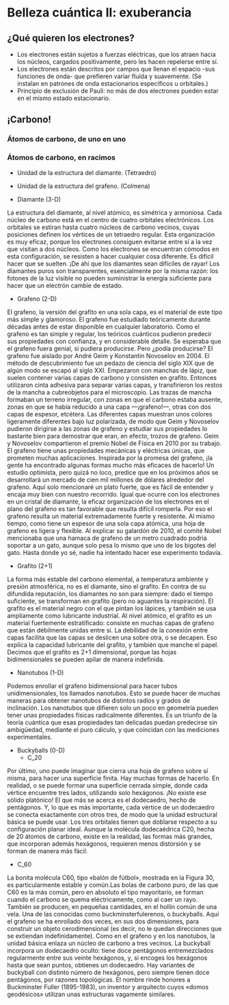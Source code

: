 # Belleza cuántica II: exuberancia

## ¿Qué quieren los electrones?
- Los electrones están sujetos a fuerzas eléctricas, que los atraen hacia los núcleos, cargados positivamente, pero les hacen repelerse entre sí.
- Los electrones están descritos por campos que llenan el espacio -sus funciones de onda- que prefieren variar fluída y suavemente.
(Se instalan en patrones de onda estacionarios específicos u orbitales.)
- Principio de exclusión de Pauli: no más de dos electrones pueden estar en el mismo estado estacionario.

## ¡Carbono!
### Átomos de carbono, de uno en uno

### Átomos de carbono, en racimos
- Unidad de la estructura del diamante. (Tetraedro)
- Unidad de la estructura del grafeno. (Colmena)

- Diamante (3-D)

La estructura del diamante, al nivel atómico, es simétrica y armoniosa. 
Cada núcleo de carbono está en el centro de cuatro orbitales electrónicos.
Los orbitales se estiran hasta cuatro núcleos de carbono vecinos, cuyas
posiciones definen los vértices de un tetraedro regular. Esta organización es
muy eficaz, porque los electrones consiguen evitarse entre sí a la vez que
visitan a dos núcleos. Como los electrones se encuentran cómodos en esta
configuración, se resisten a hacer cualquier cosa diferente. Es difícil hacer que
se suelten. ¡De ahí que los diamantes sean difíciles de rayar! Los diamantes
puros son transparentes, esencialmente por la misma razón: los fotones de la
luz visible no pueden suministrar la energía suficiente para hacer que un
electrón cambie de estado. 

- Grafeno (2-D)

El grafeno, la versión del grafito en una sola capa, es el material de este
tipo más simple y glamoroso.
El grafeno fue estudiado teóricamente durante décadas antes de estar
disponible en cualquier laboratorio. Como el grafeno es tan simple y regular,
los teóricos cuánticos pudieron predecir sus propiedades con confianza, y en
considerable detalle. Se esperaba que el grafeno fuera genial, si pudiera
producirse. Pero ¿podía producirse?
El grafeno fue aislado por André Geim y Konstantin Novoselov en 2004.
El método de descubrimiento fue un pedazo de ciencia del siglo XIX que de
algún modo se escapó al siglo XXI. Empezaron con manchas de lápiz, que
suelen contener varias capas de carbono y consisten en grafito. Entonces
utilizaron cinta adhesiva para separar varias capas, y transfirieron los restos
de la mancha a cubreobjetos para el microscopio. Las trazas de mancha
formaban un terreno irregular, con zonas en que el carbono estaba ausente,
zonas en que se había reducido a una capa —¡grafeno!—, otras con dos capas
de espesor, etcétera. Las diferentes capas muestran unos colores ligeramente
diferentes bajo luz polarizada, de modo que Geim y Novoselov pudieron
dirigirse a las zonas de grafeno y estudiar sus propiedades lo bastante bien
para demostrar que eran, en efecto, trozos de grafeno. Geim y Novoselov
compartieron el premio Nobel de Física en 2010 por su trabajo.
El grafeno tiene unas propiedades mecánicas y eléctricas únicas, que
prometen muchas aplicaciones. Inspirada por la promesa del grafeno, ¡la gente
ha encontrado algunas formas mucho más eficaces de hacerlo! Un estudio
optimista, pero quizá no loco, predice que en los próximos años se
desarrollará un mercado de cien mil millones de dólares alrededor del
grafeno.
Aquí solo mencionaré un plato fuerte, que es fácil de entender y encaja
muy bien con nuestro recorrido. Igual que ocurre con los electrones en un
cristal de diamante, la eficaz organización de los electrones en el plano del
grafeno es tan favorable que resulta difícil romperla. Por eso el grafeno resulta
un material extremadamente fuerte y resistente. Al mismo tiempo, como tiene
un espesor de una sola capa atómica, una hoja de grafeno es ligera y flexible.
Al explicar su galardón de 2010, el comité Nobel mencionaba que una hamaca
de grafeno de un metro cuadrado podría soportar a un gato, aunque solo pesa
lo mismo que uno de los bigotes del gato. Hasta donde yo sé, nadie ha
intentado hacer ese experimento todavía.


- Grafito (2+1)

La forma más estable del carbono elemental, a temperatura ambiente y presión
atmosférica, no es el diamante, sino el grafito. En contra de su difundida
reputación, los diamantes no son para siempre: dado el tiempo suficiente, se
transforman en grafito (pero no aguantes la respiración). El grafito es el
material negro con el que pintan los lápices, y también se usa ampliamente
como lubricante industrial. Al nivel atómico, el grafito es un material
fuertemente estratificado: consiste en muchas capas de grafeno que
están débilmente unidas entre sí. La debilidad de la conexión entre capas
facilita que las capas se deslicen una sobre otra, o se decapen. Eso explica la
capacidad lubricante del grafito, y también que manche el papel. Decimos que
el grafito es 2+1 dimensional, porque las hojas bidimensionales se pueden
apilar de manera indefinida.

- Nanotubos (1-D)

Podemos enrollar el grafeno bidimensional para hacer tubos unidimensionales,
los llamados nanotubos. Esto se puede hacer de muchas maneras para obtener
nanotubos de distintos radios y grados de inclinación.
Los nanotubos que difieren solo un poco en geometría pueden tener unas
propiedades físicas radicalmente diferentes. Es un triunfo de la teoría cuántica
que esas propiedades tan delicadas puedan predecirse sin ambigüedad,
mediante el puro cálculo, y que coincidan con las mediciones experimentales.

- Buckyballs (0-D)
  - C_20
  
 Por último, uno puede imaginar que cierra una hoja de grafeno sobre sí misma,
para hacer una superficie finita. Hay muchas formas de hacerlo. En realidad, o
se puede formar una superficie cerrada simple, donde cada vértice encuentre
tres lados, utilizando solo hexágonos. ¡No existe ese sólido platónico! El que
más se acerca es el dodecaedro, hecho de pentágonos. Y, lo que es más
importante, cada vértice de un dodecaedro se conecta exactamente con otros
tres, de modo que la unidad estructural básica se puede usar. 
Los tres orbitales tienen que doblarse respecto a su configuración
planar ideal. Aunque la molécula dodecaédrica C20, hecha de 20 átomos de
carbono, existe en la realidad, las formas más grandes, que incorporan además
hexágonos, requieren menos distorsión y se forman de manera más fácil. 

  - C_60

La bonita molécula C60, tipo «balón de fútbol», mostrada en la Figura 30, es
particularmente estable y común.Las bolas de carbono puro, de las que C60 es 
la más común, pero en absoluto el tipo mayoritario, se forman cuando el carbono se quema
eléctricamente, como al caer un rayo. También se producen, en pequeñas
cantidades, en el hollín común de una vela. Una de las conocidas como buckminsterfulerenos,
o buckyballs. Aquí el grafeno se ha enrollado dos veces, en sus dos dimensiones, 
para construir un objeto cerodimensional (es decir, no le quedan direcciones que se extiendan
indefinidamente). Como en el grafeno y en los nanotubos, la unidad básica
enlaza un núcleo de carbono a tres vecinos. La buckyball incorpora un
dodecaedro oculto: tiene doce pentágonos entremezclados regularmente entre
sus veinte hexágonos, y, si encoges los hexágonos hasta que sean puntos,
obtienes un dodecaedro. Hay variantes de buckyball con distinto número de
hexágonos, pero siempre tienen doce pentágonos, por razones topológicas. El
nombre rinde honores a Buckminster Fuller (1895-1983), un inventor y
arquitecto cuyos «domos geodésicos» utilizan unas estructuras vagamente
similares.
